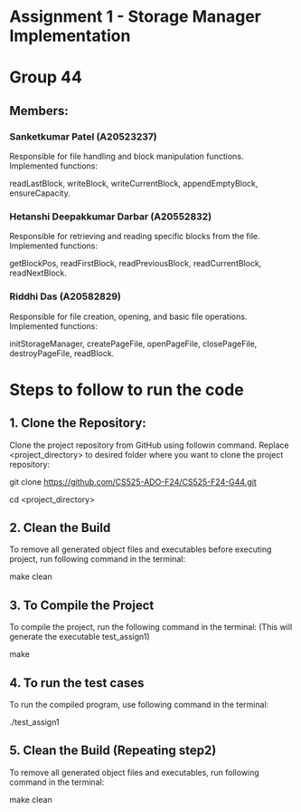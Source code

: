 # Assignment 1 - Storage Manager Implementation

# Group 44

## Members:

### Sanketkumar Patel (A20523237)
Responsible for file handling and block manipulation functions.
Implemented functions:

readLastBlock,
writeBlock,
writeCurrentBlock,
appendEmptyBlock,
ensureCapacity.

### Hetanshi Deepakkumar Darbar (A20552832)
Responsible for retrieving and reading specific blocks from the file.
Implemented functions:

getBlockPos,
readFirstBlock,
readPreviousBlock,
readCurrentBlock,
readNextBlock.

### Riddhi Das (A20582829)
Responsible for file creation, opening, and basic file operations.
Implemented functions:

initStorageManager,
createPageFile,
openPageFile,
closePageFile,
destroyPageFile,
readBlock.

# Steps to follow to run the code

## 1. Clone the Repository:
Clone the project repository from GitHub using followin command. Replace <project_directory> to desired folder where you want to clone the project repository:

git clone https://github.com/CS525-ADO-F24/CS525-F24-G44.git

cd <project_directory>


## 2. Clean the Build
To remove all generated object files and executables before executing project, run following command in the terminal:

make clean


## 3. To Compile the Project
To compile the project, run the following command in the terminal: (This will generate the executable test_assign1)

make


## 4. To run the test cases
To run the compiled program, use following command in the terminal:

./test_assign1


## 5. Clean the Build (Repeating step2)
To remove all generated object files and executables, run following command in the terminal:

make clean